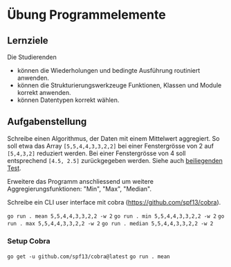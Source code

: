 # Übung Programmelemente

## Lernziele

Die Studierenden

- können die Wiederholungen und bedingte Ausführung routiniert anwenden.
- können die Strukturierungswerkzeuge Funktionen, Klassen und Module korrekt anwenden.
- können Datentypen korrekt wählen.

## Aufgabenstellung

Schreibe einen Algorithmus, der Daten mit einem Mittelwert aggregiert. So soll etwa das Array `[5,5,4,4,3,3,2,2]` bei
einer Fenstergrösse von 2 auf `[5,4,3,2]` reduziert werden. Bei einer Fenstergrösse von 4 soll entsprechend `[4.5, 2.5]`
zurückgegeben werden. Siehe auch [beiliegenden Test](mean_test.go).

Erweitere das Programm anschliessend um weitere Aggregierungsfunktionen: "Min", "Max", "Median".

Schreibe ein CLI user interface mit cobra (https://github.com/spf13/cobra).

`go run . mean 5,5,4,4,3,3,2,2 -w 2`
`go run . min 5,5,4,4,3,3,2,2 -w 2`
`go run . max 5,5,4,4,3,3,2,2 -w 2`
`go run . median 5,5,4,4,3,3,2,2 -w 2`

### Setup Cobra

`go get -u github.com/spf13/cobra@latest`
`go run . mean`